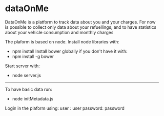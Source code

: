 # dataOnMe

DataOnMe is a platform to track data about you and your charges.
For now is possible to collect only data about your refuellings,
and to have statistics about your vehicle consumption and monthly charges

The plaform is based on node.
Install node libraries with:
* npm install
Install bower globally if you don't have it with:
* npm install -g bower

Start server with:
* node server.js
-------------------------
To have basic data run:
* node initMetadata.js

Login in the plaform using:
user    : user
password: password
